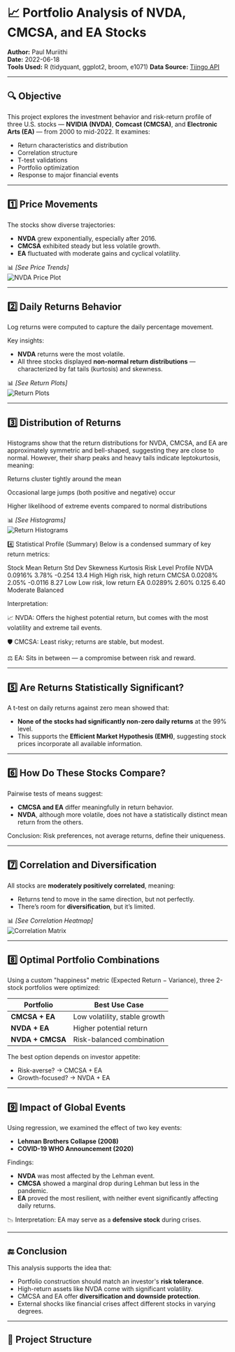 # 📈 Portfolio Analysis of NVDA, CMCSA, and EA Stocks

**Author:** Paul Muriithi  
**Date:** 2022-06-18  
**Tools Used:** R (tidyquant, ggplot2, broom, e1071)
**Data Source:** [Tiingo API](https://www.tiingo.com/)

---

## 🔍 Objective

This project explores the investment behavior and risk-return profile of three U.S. stocks — **NVIDIA (NVDA)**, **Comcast (CMCSA)**, and **Electronic Arts (EA)** — from 2000 to mid-2022. It examines:

- Return characteristics and distribution
- Correlation structure
- T-test validations
- Portfolio optimization
- Response to major financial events

---

## 1️⃣ Price Movements

The stocks show diverse trajectories:

- **NVDA** grew exponentially, especially after 2016.
- **CMCSA** exhibited steady but less volatile growth.
- **EA** fluctuated with moderate gains and cyclical volatility.

📊 *[See Price Trends]*  
![NVDA Price Plot](plots/stock_prices.png)

---

## 2️⃣ Daily Returns Behavior

Log returns were computed to capture the daily percentage movement.

Key insights:

- **NVDA** returns were the most volatile.
- All three stocks displayed **non-normal return distributions** — characterized by fat tails (kurtosis) and skewness.

📊 *[See Return Plots]*  
![Return Plots](plots/daily_returns.png)

---

## 3️⃣ Distribution of Returns

Histograms show that the return distributions for NVDA, CMCSA, and EA are approximately symmetric and bell-shaped, suggesting they are close to normal. However, their sharp peaks and heavy tails indicate leptokurtosis, meaning:

Returns cluster tightly around the mean

Occasional large jumps (both positive and negative) occur

Higher likelihood of extreme events compared to normal distributions

📊 *[See Histograms]*  
![Return Histograms](plots/returns_histograms.png)



4️⃣ Statistical Profile (Summary)
Below is a condensed summary of key return metrics:

Stock	Mean Return	Std Dev	Skewness	Kurtosis	Risk Level	Profile
NVDA	0.0916%	3.78%	-0.254	13.4	High	High risk, high return
CMCSA	0.0208%	2.05%	-0.0116	8.27	Low	Low risk, low return
EA	0.0289%	2.60%	0.125	6.40	Moderate	Balanced

Interpretation:

📈 NVDA: Offers the highest potential return, but comes with the most volatility and extreme tail events.

🛡️ CMCSA: Least risky; returns are stable, but modest.

⚖️ EA: Sits in between — a compromise between risk and reward.

---

## 5️⃣ Are Returns Statistically Significant?

A t-test on daily returns against zero mean showed that:

- **None of the stocks had significantly non-zero daily returns** at the 99% level.
- This supports the **Efficient Market Hypothesis (EMH)**, suggesting stock prices incorporate all available information.

---

## 6️⃣ How Do These Stocks Compare?

Pairwise tests of means suggest:

- **CMCSA and EA** differ meaningfully in return behavior.
- **NVDA**, although more volatile, does not have a statistically distinct mean return from the others.

Conclusion: Risk preferences, not average returns, define their uniqueness.

---

## 7️⃣ Correlation and Diversification

All stocks are **moderately positively correlated**, meaning:

- Returns tend to move in the same direction, but not perfectly.
- There’s room for **diversification**, but it’s limited.

📊 *[See Correlation Heatmap]*  
![Correlation Matrix](plots/correlation_matrix.png)

---

## 8️⃣ Optimal Portfolio Combinations

Using a custom "happiness" metric (Expected Return − Variance), three 2-stock portfolios were optimized:

| Portfolio        | Best Use Case                  |
|------------------|-------------------------------|
| **CMCSA + EA**   | Low volatility, stable growth |
| **NVDA + EA**    | Higher potential return       |
| **NVDA + CMCSA** | Risk-balanced combination     |

The best option depends on investor appetite:
- Risk-averse? → CMCSA + EA  
- Growth-focused? → NVDA + EA

---

## 9️⃣ Impact of Global Events

Using regression, we examined the effect of two key events:

- **Lehman Brothers Collapse (2008)**
- **COVID-19 WHO Announcement (2020)**

Findings:

- **NVDA** was most affected by the Lehman event.
- **CMCSA** showed a marginal drop during Lehman but less in the pandemic.
- **EA** proved the most resilient, with neither event significantly affecting daily returns.

📉 Interpretation: EA may serve as a **defensive stock** during crises.

---

## 🔚 Conclusion

This analysis supports the idea that:

- Portfolio construction should match an investor's **risk tolerance**.
- High-return assets like NVDA come with significant volatility.
- CMCSA and EA offer **diversification and downside protection**.
- External shocks like financial crises affect different stocks in varying degrees.

---

## 📁 Project Structure

